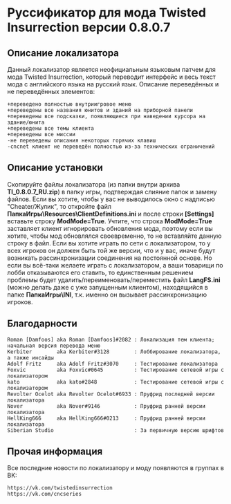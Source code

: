 # Руссификатор для мода Twisted Insurrection версии 0.8.0.7

## Описание локализатора
Данный локализатор является неофициальным языковым патчем для мода Twisted Insurrection,
который переводит интерфейс и весь текст мода с английского языка на русский язык.
Описание переведённых и не переведённых элементов:

	+переведено полностью внутриигровое меню
	+переведены все названия юнитов и зданий на приборной панели
	+переведены все подсказки, появляющиеся при наведении курсора на здание/юнита
	+переведены все темы клиента
	+переведены все миссии
	-не переведены описания некоторых горячих клавиш
	-cncnet клиент не переведён полностью из-за технических ограничений

## Описание установки
Скопируйте файлы локализатора (из папки внутри архива **TI_0.8.0.7_RU.zip**) в папку игры, подтверждая слияние папок и замену файлов. Если вы хотите, чтобы у вас не выводилось окно с надписью "Cheater/Жулик", то откройте файл **ПапкаИгры\Resources\ClientDefinitions.ini** и после строки **[Settings]** вставьте строку **ModMode=True**. Учтите, что строка **ModMode=True** заставляет клиент игнорировать обновления мода, поэтому если вы хотите, чтобы мод обновлялся своевременно, то не вставляйте данную строку в файл. Если вы хотите играть по сети с локализатором, то у всех игроков он должен быть той же версии, что и у вас, иначе будут возникать рассинхронизации соединения на постоянной основе. Но если вы всё-таки желаете играть с локализатором, а ваши товарищи по лобби отказываются его ставить, то единственным решением проблемы будет удалить/переименовать/переместить файл **LangFS.ini** (можно делать даже с уже запущенным клиентом), находящийся в папке **ПапкаИгры\INI**, т.к. именно он вызывает рассинхронизацию игроков.

## Благодарности

	Roman [Damfoos] aka Roman [Damfoos]#2082 : Локализация тем клиента; начальная версия перевода меню
	Kerbiter        aka Kerbiter#3128        : Лоббирование локализатора, а также инсайды
	Adolf Fritz     aka Adolf Fritz#3070     : Тестирование локализатора
	Foxvic          aka Foxvic#0645          : Тестирование сетевой игры с локализатором
	kato            aka kato#2848            : Тестирование сетевой игры с локализатором
	Revolter Ocelot aka Revolter Ocelot#6933 : Пруфрид последней версии локализатора
	Nover           aka Nover#9146           : Пруфрид ранней версии локализатора
	HellKing666     aka HellKing666#0213     : Пруфрид ранней версии локализатора
	Siberian Studio                          : За первичную версию шрифтов


## Прочая информация
Все последние новости по локализатору и моду появляются в группах в ВК:

	https://vk.com/twistedinsurrection
	https://vk.com/cncseries
